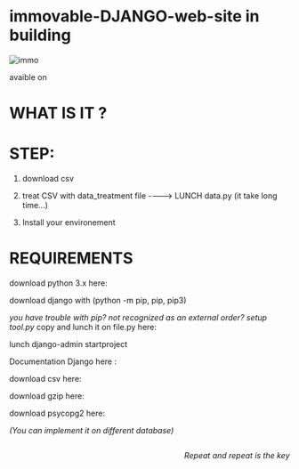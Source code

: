 # immovable-DJANGO-web-site in building

![immo](https://user-images.githubusercontent.com/54853371/64719972-ab5ca000-d4c9-11e9-85ae-76a6d6fa757d.png)

avaible on

# WHAT IS IT ?









# STEP:

1) download csv

2) treat CSV with data_treatment file ----> LUNCH data.py (it take long time...)

3) Install your environement


# REQUIREMENTS

download python 3.x here:

download django with (python -m pip, pip, pip3)

<em>you have trouble with pip? not recognized as an external order? setup tool.py</em> copy and lunch it on file.py here:

lunch django-admin startproject <YOUR PROJECT>

Documentation Django here :

download csv here:

download gzip here: 

download psycopg2 here: 

<em>(You can implement it on different database)</em>










<p style="float:right"><em>Repeat and repeat is the key</em></p>
